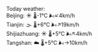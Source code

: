 Today weather:  
Beijing: ☀️   🌡️-1°C 🌬️↙4km/h  
Tianjin: 🌫  🌡️+6°C 🌬️↗19km/h  
Shijiazhuang: ☀️   🌡️+5°C 🌬️↖4km/h  
Tangshan: ☁️   🌡️+5°C 🌬️→10km/h  
